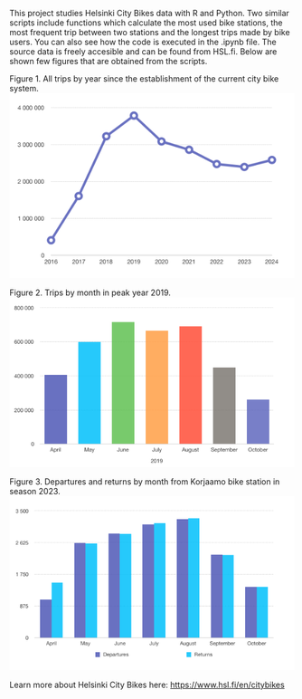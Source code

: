 This project studies Helsinki City Bikes data with R and Python. Two similar scripts include functions which calculate the most used bike stations, the most frequent trip between two stations and the longest trips made by bike users. You can also see how the code is executed in the .ipynb file. The source data is freely accesible and can be found from HSL.fi. Below are shown few figures that are obtained from the scripts.



Figure 1. All trips by year since the establishment of the current city bike system.
<img src="all_trips.png" alt="all_trips" width="550"/>

Figure 2. Trips by month in peak year 2019.
<img src="monthly_trips_2019.png" alt="all_trips" width="550"/>

Figure 3. Departures and returns by month from Korjaamo bike station in season 2023.
<img src="korjaamo_departures_and_returns.png" alt="korjaamo_departures" width="650"/>

Learn more about Helsinki City Bikes here: https://www.hsl.fi/en/citybikes
